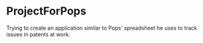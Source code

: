 # ProjectForPops
Trying to create an application similar to Pops' spreadsheet he uses to track issues in patents at work. 
